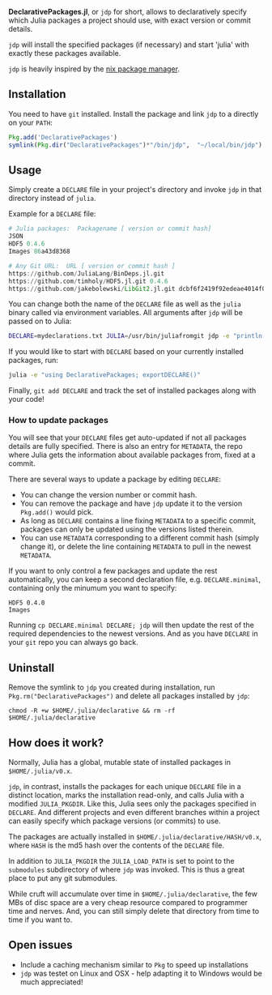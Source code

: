 **DeclarativePackages.jl**, or `jdp` for short, allows to declaratively specify which Julia packages a project should use, with exact version or commit details.

`jdp` will install the specified packages (if necessary) and start 'julia' with exactly these packages available. 

`jdp` is heavily inspired by the [nix package manager](http://nixos.org/nix/).

## Installation

You need to have `git` installed. Install the package and link `jdp` to a directly on your `PATH`:

```jl
Pkg.add('DeclarativePackages') 
symlink(Pkg.dir("DeclarativePackages")*"/bin/jdp",  "~/local/bin/jdp")
```

## Usage

Simply create a `DECLARE` file in your project's directory and invoke `jdp` in that directory instead of `julia`. 

Example for a `DECLARE` file:
```jl
# Julia packages:  Packagename [ version or commit hash]
JSON
HDF5 0.4.6
Images 86a43d8368

# Any Git URL:  URL [ version or commit hash ]
https://github.com/JuliaLang/BinDeps.jl.git
https://github.com/timholy/HDF5.jl.git 0.4.6
https://github.com/jakebolewski/LibGit2.jl.git dcbf6f2419f92edeae4014f0a293c66a3c053671
```

You can change both the name of the `DECLARE` file as well as the `julia` binary called via environment variables. All arguments after `jdp` will be passed on to Julia:

```bash
DECLARE=mydeclarations.txt JULIA=/usr/bin/juliafromgit jdp -e "println(123)"
```
If you would like to start with `DECLARE` based on your currently installed packages, run:

```bash
julia -e "using DeclarativePackages; exportDECLARE()"
```
Finally, `git add DECLARE` and track the set of installed packages along with your code!

### How to update packages

You will see that your `DECLARE` files get auto-updated if not all packages details are fully specified. There is also an entry for `METADATA`, the repo where Julia gets the information about available packages from, fixed at a commit.

There are several ways to update a package by editing `DECLARE`:

* You can change the version number or commit hash.
* You can remove the package and have `jdp` update it to the version `Pkg.add()` would pick.
* As long as `DECLARE` contains a line fixing `METADATA` to a specific commit, packages can only be updated using the versions listed therein.
* You can use `METADATA` corresponding to a different commit hash (simply change it), or delete the line containing `METADATA` to pull in the newest `METADATA`. 

If you want to only control a few packages and update the rest automatically, you can keep a second declaration file, e.g. `DECLARE.minimal`, containing only the minumum you want to specify:

```
HDF5 0.4.0
Images
```
Running `cp DECLARE.minimal DECLARE; jdp` will then update the rest of the required dependencies to the newest versions. And as you have `DECLARE` in your `git` repo you can always go back.

## Uninstall

Remove the symlink to `jdp` you created during installation, run `Pkg.rm("DeclarativePackages")` and delete all packages installed by `jdp`:

```
chmod -R +w $HOME/.julia/declarative && rm -rf $HOME/.julia/declarative
```

## How does it work?

Normally, Julia has a global, mutable state of installed packages in `$HOME/.julia/v0.x`.

`jdp`, in contrast, installs the packages for each unique `DECLARE` file in a distinct location, marks the installation read-only, and calls Julia with a modified `JULIA_PKGDIR`. Like this, Julia sees only the packages specified in `DECLARE`. And different projects and even different branches within a project can easily specify which package versions (or commits) to use.

The packages are actually installed in `$HOME/.julia/declarative/HASH/v0.x`, where `HASH` is the md5 hash over the contents of the `DECLARE` file.

In addition to `JULIA_PKGDIR` the `JULIA_LOAD_PATH` is set to point to the `submodules` subdirectory of where `jdp` was invoked. This is thus a great place to put any git submodules.

While cruft will accumulate over time in `$HOME/.julia/declarative`, the few MBs of disc space are a very cheap resource compared to programmer time and nerves. And, you can still simply delete that directory from time to time if you want to.

## Open issues

* Include a caching mechanism similar to `Pkg` to speed up installations
* `jdp` was testet on Linux and OSX - help adapting it to Windows would be much appreciated!

